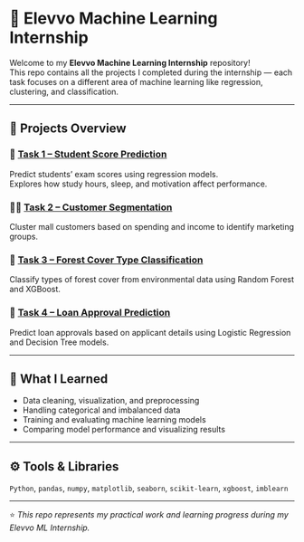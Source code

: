 # 🤖 Elevvo Machine Learning Internship

Welcome to my **Elevvo Machine Learning Internship** repository!  
This repo contains all the projects I completed during the internship — each task focuses on a different area of machine learning like regression, clustering, and classification.

---

## 📂 Projects Overview

### 🧮 [Task 1 – Student Score Prediction](README_Task1.md)
Predict students’ exam scores using regression models.  
Explores how study hours, sleep, and motivation affect performance.

### 🧍‍♂️ [Task 2 – Customer Segmentation](README_Task2.md)
Cluster mall customers based on spending and income to identify marketing groups.

### 🌲 [Task 3 – Forest Cover Type Classification](README_Task3.md)
Classify types of forest cover from environmental data using Random Forest and XGBoost.

### 💸 [Task 4 – Loan Approval Prediction](README_Task4.md)
Predict loan approvals based on applicant details using Logistic Regression and Decision Tree models.

---

## 🧠 What I Learned
- Data cleaning, visualization, and preprocessing  
- Handling categorical and imbalanced data  
- Training and evaluating machine learning models  
- Comparing model performance and visualizing results  

---

## ⚙️ Tools & Libraries
`Python`, `pandas`, `numpy`, `matplotlib`, `seaborn`, `scikit-learn`, `xgboost`, `imblearn`

---

⭐ *This repo represents my practical work and learning progress during my Elevvo ML Internship.*
